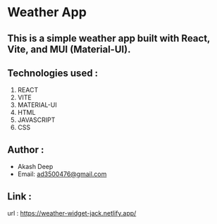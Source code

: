 # Weather App

## This is a simple weather app built with React, Vite, and MUI (Material-UI).

## Technologies used :
   1. REACT
   2. VITE
   3. MATERIAL-UI
   4. HTML
   5. JAVASCRIPT
   6. CSS

## Author :
   - Akash Deep
   - Email: ad3500476@gmail.com

## Link :
   url : https://weather-widget-jack.netlify.app/
